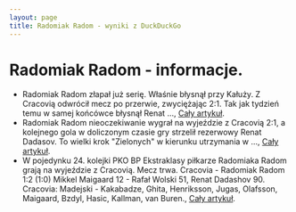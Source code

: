 ```yaml
---
layout: page
title: Radomiak Radom - wyniki z DuckDuckGo
---
```

# Radomiak Radom - informacje.
  * Radomiak Radom złapał już serię. Właśnie błysnął przy Kałuży. Z Cracovią odwrócił mecz po przerwie, zwyciężając 2:1. Tak jak tydzień temu w samej końcówce błysnął Renat ..., [Cały artykuł](https://gol24.pl/skrot-meczu-radomiak-radom-cracovia-12-wolski-plus-dadasov-rowna-sie-trzy-punkty/ar/c2-19083887).
  * Radomiak Radom nieoczekiwanie wygrał na wyjeździe z Cracovią 2:1, a kolejnego gola w doliczonym czasie gry strzelił rezerwowy Renat Dadasov. To wielki krok "Zielonych" w kierunku utrzymania w ..., [Cały artykuł](https://sportowefakty.wp.pl/pilka-nozna/1176820/szok-w-krakowie-radomiak-zlapal-tlen).
  * W pojedynku 24. kolejki PKO BP Ekstraklasy piłkarze Radomiaka Radom grają na wyjeździe z Cracovią. Mecz trwa. Cracovia - Radomiak Radom 1:2 (1:0) Mikkel Maigaard 12 - Rafał Wolski 51, Renat Dadashov 90. Cracovia: Madejski - Kakabadze, Ghita, Henriksson, Jugas, Olafsson, Maigaard, Bzdyl, Hasic, Kallman, van Buren., [Cały artykuł](https://rksradomiak.pl/artykul-6461-dzien_meczowy__gramy_z_cracovia__live_.html).

